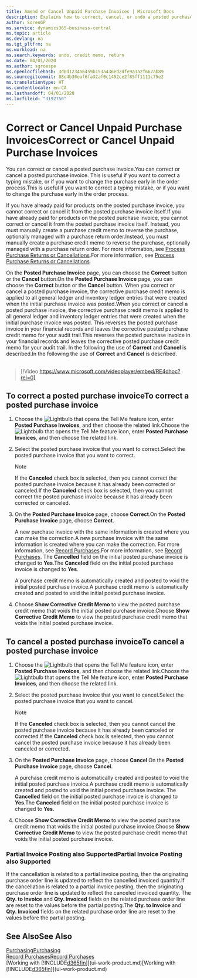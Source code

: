 ```yaml
---
title: Amend or Cancel Unpaid Purchase Invoices | Microsoft Docs
description: Explains how to correct, cancel, or undo a posted purchase invoice and automatically create a purchase credit memo.
author: SorenGP
ms.service: dynamics365-business-central
ms.topic: article
ms.devlang: na
ms.tgt_pltfrm: na
ms.workload: na
ms.search.keywords: undo, credit memo, return
ms.date: 04/01/2020
ms.author: sgroespe
ms.openlocfilehash: 3d0d1234a6459b153a436ed2dfe9a3a2f667ab89
ms.sourcegitcommit: 88e4b30eaf6fa32af0c1452ce2f85ff1111c75e2
ms.translationtype: HT
ms.contentlocale: en-CA
ms.lasthandoff: 04/01/2020
ms.locfileid: "3192756"
---
```

# <a name="correct-or-cancel-unpaid-purchase-invoices"></a><span data-ttu-id="b69ca-103">Correct or Cancel Unpaid Purchase Invoices</span><span class="sxs-lookup"><span data-stu-id="b69ca-103">Correct or Cancel Unpaid Purchase Invoices</span></span>
<span data-ttu-id="b69ca-104">You can correct or cancel a posted purchase invoice.</span><span class="sxs-lookup"><span data-stu-id="b69ca-104">You can correct or cancel a posted purchase invoice.</span></span> <span data-ttu-id="b69ca-105">This is useful if you want to correct a typing mistake, or if you want to change the purchase early in the order process.</span><span class="sxs-lookup"><span data-stu-id="b69ca-105">This is useful if you want to correct a typing mistake, or if you want to change the purchase early in the order process.</span></span>

<span data-ttu-id="b69ca-106">If you have already paid for products on the posted purchase invoice, you cannot correct or cancel it from the posted purchase invoice itself.</span><span class="sxs-lookup"><span data-stu-id="b69ca-106">If you have already paid for products on the posted purchase invoice, you cannot correct or cancel it from the posted purchase invoice itself.</span></span> <span data-ttu-id="b69ca-107">Instead, you must manually create a purchase credit memo to reverse the purchase, optionally managed with a purchase return order.</span><span class="sxs-lookup"><span data-stu-id="b69ca-107">Instead, you must manually create a purchase credit memo to reverse the purchase, optionally managed with a purchase return order.</span></span> <span data-ttu-id="b69ca-108">For more information, see [Process Purchase Returns or Cancellations](purchasing-how-process-purchase-returns-cancellations.md).</span><span class="sxs-lookup"><span data-stu-id="b69ca-108">For more information, see [Process Purchase Returns or Cancellations](purchasing-how-process-purchase-returns-cancellations.md).</span></span>

<span data-ttu-id="b69ca-109">On the **Posted Purchase Invoice** page, you can choose the **Correct** button or the **Cancel** button.</span><span class="sxs-lookup"><span data-stu-id="b69ca-109">On the **Posted Purchase Invoice** page, you can choose the **Correct** button or the **Cancel** button.</span></span> <span data-ttu-id="b69ca-110">When you correct or cancel a posted purchase invoice, the corrective purchase credit memo is applied to all general ledger and inventory ledger entries that were created when the initial purchase invoice was posted.</span><span class="sxs-lookup"><span data-stu-id="b69ca-110">When you correct or cancel a posted purchase invoice, the corrective purchase credit memo is applied to all general ledger and inventory ledger entries that were created when the initial purchase invoice was posted.</span></span> <span data-ttu-id="b69ca-111">This reverses the posted purchase invoice in your financial records and leaves the corrective posted purchase credit memo for your audit trail.</span><span class="sxs-lookup"><span data-stu-id="b69ca-111">This reverses the posted purchase invoice in your financial records and leaves the corrective posted purchase credit memo for your audit trail.</span></span> <span data-ttu-id="b69ca-112">In the following the use of **Correct** and **Cancel** is described.</span><span class="sxs-lookup"><span data-stu-id="b69ca-112">In the following the use of **Correct** and **Cancel** is described.</span></span>
<br><br>
> [!Video https://www.microsoft.com/videoplayer/embed/RE4dhoc?rel=0]

## <a name="to-correct-a-posted-purchase-invoice"></a><span data-ttu-id="b69ca-113">To correct a posted purchase invoice</span><span class="sxs-lookup"><span data-stu-id="b69ca-113">To correct a posted purchase invoice</span></span>
1. <span data-ttu-id="b69ca-114">Choose the ![Lightbulb that opens the Tell Me feature](media/ui-search/search_small.png "Tell me what you want to do") icon, enter **Posted Purchase Invoices**, and then choose the related link.</span><span class="sxs-lookup"><span data-stu-id="b69ca-114">Choose the ![Lightbulb that opens the Tell Me feature](media/ui-search/search_small.png "Tell me what you want to do") icon, enter **Posted Purchase Invoices**, and then choose the related link.</span></span>  
2. <span data-ttu-id="b69ca-115">Select the posted purchase invoice that you want to correct.</span><span class="sxs-lookup"><span data-stu-id="b69ca-115">Select the posted purchase invoice that you want to correct.</span></span>  

    > [!NOTE]  
    >   <span data-ttu-id="b69ca-116">If the **Canceled** check box is selected, then you cannot correct the posted purchase invoice because it has already been corrected or canceled.</span><span class="sxs-lookup"><span data-stu-id="b69ca-116">If the **Canceled** check box is selected, then you cannot correct the posted purchase invoice because it has already been corrected or canceled.</span></span>
3. <span data-ttu-id="b69ca-117">On the **Posted Purchase Invoice** page, choose **Correct**.</span><span class="sxs-lookup"><span data-stu-id="b69ca-117">On the **Posted Purchase Invoice** page, choose **Correct**.</span></span>

    <span data-ttu-id="b69ca-118">A new purchase invoice with the same information is created where you can make the correction.</span><span class="sxs-lookup"><span data-stu-id="b69ca-118">A new purchase invoice with the same information is created where you can make the correction.</span></span> <span data-ttu-id="b69ca-119">For more information, see [Record Purchases](purchasing-how-record-purchases.md).</span><span class="sxs-lookup"><span data-stu-id="b69ca-119">For more information, see [Record Purchases](purchasing-how-record-purchases.md).</span></span> <span data-ttu-id="b69ca-120">The **Cancelled** field on the initial posted purchase invoice is changed to **Yes**.</span><span class="sxs-lookup"><span data-stu-id="b69ca-120">The **Canceled** field on the initial posted purchase invoice is changed to **Yes**.</span></span>

    <span data-ttu-id="b69ca-121">A purchase credit memo is automatically created and posted to void the initial posted purchase invoice.</span><span class="sxs-lookup"><span data-stu-id="b69ca-121">A purchase credit memo is automatically created and posted to void the initial posted purchase invoice.</span></span>
4. <span data-ttu-id="b69ca-122">Choose **Show Corrective Credit Memo** to view the posted purchase credit memo that voids the initial posted purchase invoice.</span><span class="sxs-lookup"><span data-stu-id="b69ca-122">Choose **Show Corrective Credit Memo** to view the posted purchase credit memo that voids the initial posted purchase invoice.</span></span>

## <a name="to-cancel-a-posted-purchase-invoice"></a><span data-ttu-id="b69ca-123">To cancel a posted purchase invoice</span><span class="sxs-lookup"><span data-stu-id="b69ca-123">To cancel a posted purchase invoice</span></span>
1. <span data-ttu-id="b69ca-124">Choose the ![Lightbulb that opens the Tell Me feature](media/ui-search/search_small.png "Tell me what you want to do") icon, enter **Posted Purchase Invoices**, and then choose the related link.</span><span class="sxs-lookup"><span data-stu-id="b69ca-124">Choose the ![Lightbulb that opens the Tell Me feature](media/ui-search/search_small.png "Tell me what you want to do") icon, enter **Posted Purchase Invoices**, and then choose the related link.</span></span>  
2. <span data-ttu-id="b69ca-125">Select the posted purchase invoice that you want to cancel.</span><span class="sxs-lookup"><span data-stu-id="b69ca-125">Select the posted purchase invoice that you want to cancel.</span></span>

    > [!NOTE]  
    >   <span data-ttu-id="b69ca-126">If the **Canceled** check box is selected, then you cannot cancel the posted purchase invoice because it has already been canceled or corrected.</span><span class="sxs-lookup"><span data-stu-id="b69ca-126">If the **Canceled** check box is selected, then you cannot cancel the posted purchase invoice because it has already been canceled or corrected.</span></span>
3. <span data-ttu-id="b69ca-127">On the **Posted Purchase Invoice** page, choose **Cancel**.</span><span class="sxs-lookup"><span data-stu-id="b69ca-127">On the **Posted Purchase Invoice** page, choose **Cancel**.</span></span>

    <span data-ttu-id="b69ca-128">A purchase credit memo is automatically created and posted to void the initial posted purchase invoice.</span><span class="sxs-lookup"><span data-stu-id="b69ca-128">A purchase credit memo is automatically created and posted to void the initial posted purchase invoice.</span></span> <span data-ttu-id="b69ca-129">The **Cancelled** field on the initial posted purchase invoice is changed to **Yes**.</span><span class="sxs-lookup"><span data-stu-id="b69ca-129">The **Canceled** field on the initial posted purchase invoice is changed to **Yes**.</span></span>
4. <span data-ttu-id="b69ca-130">Choose **Show Corrective Credit Memo** to view the posted purchase credit memo that voids the initial posted purchase invoice.</span><span class="sxs-lookup"><span data-stu-id="b69ca-130">Choose **Show Corrective Credit Memo** to view the posted purchase credit memo that voids the initial posted purchase invoice.</span></span>

### <a name="partial-invoice-posting-also-supported"></a><span data-ttu-id="b69ca-131">Partial Invoice Posting also Supported</span><span class="sxs-lookup"><span data-stu-id="b69ca-131">Partial Invoice Posting also Supported</span></span>
<span data-ttu-id="b69ca-132">If the cancellation is related to a partial invoice posting, then the originating purchase order line is updated to reflect the cancelled invoiced quantity.</span><span class="sxs-lookup"><span data-stu-id="b69ca-132">If the cancellation is related to a partial invoice posting, then the originating purchase order line is updated to reflect the canceled invoiced quantity.</span></span> <span data-ttu-id="b69ca-133">The **Qty. to Invoice** and **Qty. Invoiced** fields on the related purchase order line are reset to the values before the partial posting.</span><span class="sxs-lookup"><span data-stu-id="b69ca-133">The **Qty. to Invoice** and **Qty. Invoiced** fields on the related purchase order line are reset to the values before the partial posting.</span></span>

## <a name="see-also"></a><span data-ttu-id="b69ca-134">See Also</span><span class="sxs-lookup"><span data-stu-id="b69ca-134">See Also</span></span>
[<span data-ttu-id="b69ca-135">Purchasing</span><span class="sxs-lookup"><span data-stu-id="b69ca-135">Purchasing</span></span>](purchasing-manage-purchasing.md)  
[<span data-ttu-id="b69ca-136">Record Purchases</span><span class="sxs-lookup"><span data-stu-id="b69ca-136">Record Purchases</span></span>](purchasing-how-record-purchases.md)  
<span data-ttu-id="b69ca-137">[Working with [!INCLUDE[d365fin](includes/d365fin_md.md)]](ui-work-product.md)</span><span class="sxs-lookup"><span data-stu-id="b69ca-137">[Working with [!INCLUDE[d365fin](includes/d365fin_md.md)]](ui-work-product.md)</span></span>
